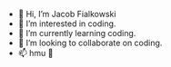 - 👋 Hi, I’m Jacob Fialkowski
- 👀 I’m interested in coding.
- 🌱 I’m currently learning coding.
- 💞️ I’m looking to collaborate on coding.
- 📫 hmu 🥰

<!---
JacobFialkowski/JacobFialkowski is a ✨ special ✨ repository because its `README.md` (this file) appears on your GitHub profile.
You can click the Preview link to take a look at your changes.
--->
